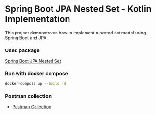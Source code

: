 # Spring Boot JPA Nested Set - Kotlin Implementation
This project demonstrates how to implement a nested set model using Spring Boot and JPA.

### Used package
[Spring Boot JPA Nested Set](https://github.com/mewebstudio/spring-boot-jpa-nested-set-kotlin)

### Run with docker compose
```bash
docker-compose up --build -d
```

### Postman collection
- [Postman Collection](https://github.com/mewebstudio/spring-boot-jpa-nested-set-kotlin-impl/blob/main/src/main/resources/NesetSet.postman_collection.json)
